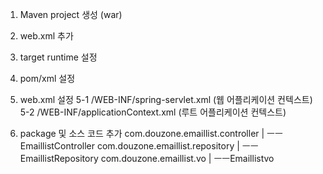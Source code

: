 1. Maven project 생성 (war)
2. web.xml 추가
3. target runtime 설정
4. pom/xml 설정
5. web.xml 설정
5-1 /WEB-INF/spring-servlet.xml (웹 어플리케이션 컨텍스트)
5-2 /WEB-INF/applicationContext.xml (루트 어플리케이션 컨텍스트)

6. package 및 소스 코드 추가
   com.douzone.emaillist.controller
          | ㅡㅡEmaillistController
   com.douzone.emaillist.repository
          | ㅡㅡEmaillistRepository
   com.douzone.emaillist.vo
          | ㅡㅡEmaillistvo
   


